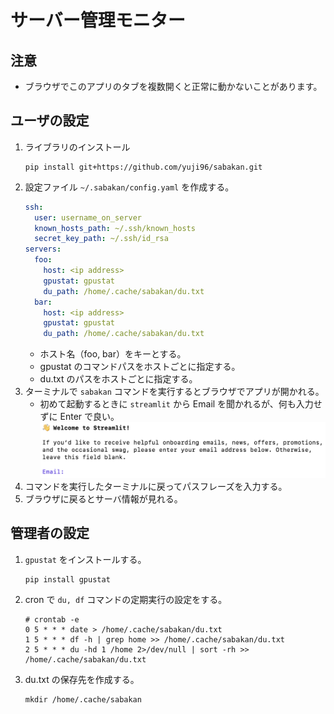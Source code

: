 # サーバー管理モニター

## 注意

- ブラウザでこのアプリのタブを複数開くと正常に動かないことがあります。

## ユーザの設定

1. ライブラリのインストール
   ```
   pip install git+https://github.com/yuji96/sabakan.git
   ```
2. 設定ファイル `~/.sabakan/config.yaml` を作成する。
   ```yaml
   ssh:
     user: username_on_server
     known_hosts_path: ~/.ssh/known_hosts
     secret_key_path: ~/.ssh/id_rsa
   servers:
     foo:
       host: <ip address>
       gpustat: gpustat
       du_path: /home/.cache/sabakan/du.txt
     bar:
       host: <ip address>
       gpustat: gpustat
       du_path: /home/.cache/sabakan/du.txt
   ```
   - ホスト名（foo, bar）をキーとする。
   - gpustat のコマンドパスをホストごとに指定する。
   - du.txt のパスをホストごとに指定する。
3. ターミナルで `sabakan` コマンドを実行するとブラウザでアプリが開かれる。
   - 初めて起動するときに `streamlit` から Email を聞かれるが、何も入力せずに Enter で良い。
     ![](./first_streamlit.png)
4. コマンドを実行したターミナルに戻ってパスフレーズを入力する。
5. ブラウザに戻るとサーバ情報が見れる。

## 管理者の設定

1. `gpustat` をインストールする。

   ```
   pip install gpustat
   ```

2. cron で `du, df` コマンドの定期実行の設定をする。

   ```
   # crontab -e
   0 5 * * * date > /home/.cache/sabakan/du.txt
   1 5 * * * df -h | grep home >> /home/.cache/sabakan/du.txt
   2 5 * * * du -hd 1 /home 2>/dev/null | sort -rh >> /home/.cache/sabakan/du.txt
   ```

3. du.txt の保存先を作成する。

   ```
   mkdir /home/.cache/sabakan
   ```
